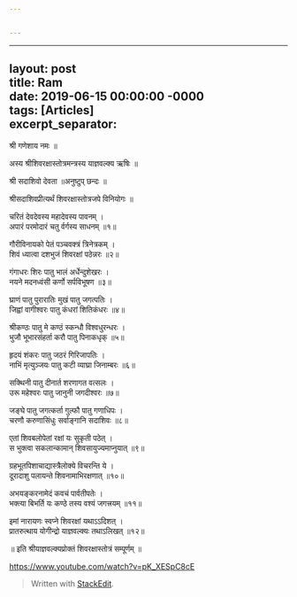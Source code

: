 ```yaml
---


---
```


<hr>
<h2 id="layout-posttitle-ramdate-2019-06-15-000000--0000tags-articlesexcerpt_separator---more--">layout: post<br>
title: Ram<br>
date: 2019-06-15 00:00:00 -0000<br>
tags: [Articles]<br>
excerpt_separator: <!--more--></h2>
<p>श्री गणेशाय नमः ॥</p>
<p>अस्य श्रीशिवरक्षास्तोत्रमन्त्रस्य याज्ञवल्क्य ऋषिः ॥</p>
<p>श्री सदाशिवो देवता ॥अनुष्टुप् छन्दः ॥</p>
<p>श्रीसदाशिवप्रीत्यर्थं शिवरक्षास्तोत्रजपे विनियोगः ॥</p>
<p>चरितं देवदेवस्य महादेवस्य पावनम् ।<br>
अपारं परमोदारं चतु र्वर्गस्य साधनम् ॥१॥</p>
<p>गौरीविनायको पेतं पञ्चवक्त्रं त्रिनेत्रकम् ।<br>
शिवं ध्यात्वा दशभुजं शिवरक्षां पठेन्नरः ॥२॥</p>
<p>गंगाधरः शिरः पातु भालं अर्धेन्दुशेखरः ।<br>
नयने मदनध्वंसी कर्णो सर्पविभूषण ॥३॥</p>
<p>घ्राणं पातु पुरारातिः मुखं पातु जगत्पतिः ।<br>
जिह्वां वागीश्वरः पातु कंधरां शितिकंधरः ॥४॥</p>
<p>श्रीकण्ठः पातु मे कण्ठं स्कन्धौ विश्वधुरन्धरः ।<br>
भुजौ भूभारसंहर्ता करौ पातु पिनाकधृक् ॥५॥</p>
<p>हृदयं शंकरः पातु जठरं गिरिजापतिः ।<br>
नाभिं मृत्युञ्जयः पातु कटी व्याघ्रा जिनाम्बरः ॥६॥</p>
<p>सक्थिनी पातु दीनार्त शरणागत वत्सलः ।<br>
उरू महेश्वरः पातु जानुनी जगदीश्वरः ॥७॥</p>
<p>जङ्घे पातु जगत्कर्ता गुल्फौ पातु गणाधिपः ।<br>
चरणौ करुणासिंधुः सर्वाङ्गानि सदाशिवः ॥८॥</p>
<p>एतां शिवबलोपेतां रक्षां यः सुकृती पठेत् ।<br>
स भुक्त्वा सकलान्कामान् शिवसायुज्यमाप्नुयात् ॥९॥</p>
<p>ग्रहभूतपिशाचाद्यास्त्रैलोक्ये विचरन्ति ये ।<br>
दूरादाशु पलायन्ते शिवनामाभिरक्षणात् ॥१०॥</p>
<p>अभयङ्करनामेदं कवचं पार्वतीपतेः ।<br>
भक्त्या बिभर्ति यः कण्ठे तस्य वश्यं जगत्त्रयम् ॥११॥</p>
<p>इमां नारायणः स्वप्ने शिवरक्षां यथाऽऽदिशत् ।<br>
प्रातरुत्थाय योगीन्द्रो याज्ञवल्क्यः तथाऽलिखत् ॥१२॥</p>
<p>॥ इति श्रीयाज्ञवल्क्यप्रोक्तं शिवरक्षास्तोत्रं सम्पूर्णम् ॥</p>
<p><a href="https://www.youtube.com/watch?v=pK_XESpC8cE">https://www.youtube.com/watch?v=pK_XESpC8cE</a></p>
<blockquote>
<p>Written with <a href="https://stackedit.io/">StackEdit</a>.</p>
</blockquote>

